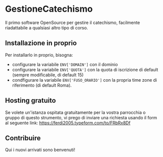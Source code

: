 # GestioneCatechismo
Il primo software OpenSource per gestire il catechismo, facilmente riadattabile a qualsiasi altro tipo di corso.

## Installazione in proprio
Per installarlo in proprio, bisogna:
* configurare la variabile `ENV['DOMAIN']` con il dominio
* configurare la variabile `ENV['QUOTA']` con la quota di iscrizione di default (sempre modificabile, di default 15)
* condfigurare la variabile `ENV['FUSO_ORARIO']` con la propria time zone di riferimento (di default Roma).
## Hosting gratuito
Se volete un'istanza ospitata gratuitamente per la vostra parrocchia o gruppo di questo strumento, vi prego di inviare una richiesta usando il form al seguente link: https://ferdi2005.typeform.com/to/FRbRx8Df
## Contribuire
Qui i nuovi arrivati sono benvenuti!
